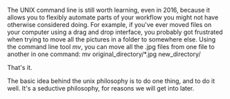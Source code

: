 The UNIX command line is still worth learning, even in 2016, because it allows you to flexibly automate parts of your workflow you might not have otherwise considered doing. For example, if you've ever moved files on your computer using a drag and drop interface, you probably got frustrated when trying to move all the pictures in a folder to somewhere else. Using the command line tool *mv*, you can move all the .jpg files from one file to another in one command:
    mv original_directory/*.jpg new_directory/

That's it. 



The basic idea behind the unix philosophy is to do one thing, and to do it well. It's a seductive philosophy, for reasons we will get into later. 
